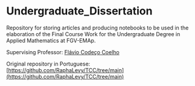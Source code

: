 # Undergraduate_Dissertation

Repository for storing articles and producing notebooks to be used in the elaboration of the Final Course Work for the Undergraduate Degree in Applied Mathematics at FGV-EMAp.

Supervising Professor: [Flávio Codeço Coelho](https://emap.fgv.br/professores/flavio-codeco-coelho-0)

Original repository in Portuguese: [https://github.com/RaphaLevy/TCC/tree/main](https://github.com/RaphaLevy/TCC/tree/main)
